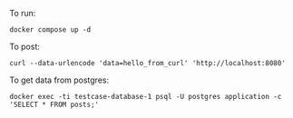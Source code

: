 To run:

```
docker compose up -d
```

To post:

```
curl --data-urlencode 'data=hello_from_curl' 'http://localhost:8080'
```

To get data from postgres:

```
docker exec -ti testcase-database-1 psql -U postgres application -c 'SELECT * FROM posts;'
```
